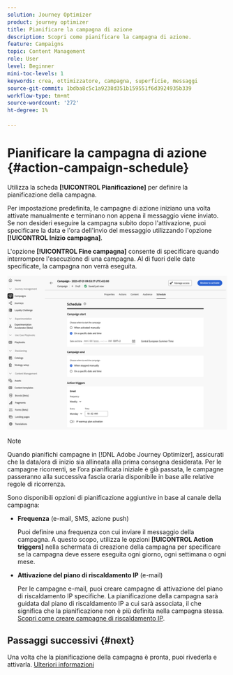 ```yaml
---
solution: Journey Optimizer
product: journey optimizer
title: Pianificare la campagna di azione
description: Scopri come pianificare la campagna di azione.
feature: Campaigns
topic: Content Management
role: User
level: Beginner
mini-toc-levels: 1
keywords: crea, ottimizzatore, campagna, superficie, messaggi
source-git-commit: 1bdba8c5c1a9238d351b159551f6d3924935b339
workflow-type: tm+mt
source-wordcount: '272'
ht-degree: 1%

---
```



# Pianificare la campagna di azione {#action-campaign-schedule}

Utilizza la scheda **[!UICONTROL Pianificazione]** per definire la pianificazione della campagna.

Per impostazione predefinita, le campagne di azione iniziano una volta attivate manualmente e terminano non appena il messaggio viene inviato. Se non desideri eseguire la campagna subito dopo l&#39;attivazione, puoi specificare la data e l&#39;ora dell&#39;invio del messaggio utilizzando l&#39;opzione **[!UICONTROL Inizio campagna]**.

L&#39;opzione **[!UICONTROL Fine campagna]** consente di specificare quando interrompere l&#39;esecuzione di una campagna. Al di fuori delle date specificate, la campagna non verrà eseguita.

![](assets/create-campaign-schedule.png)

>[!NOTE]
>
>Quando pianifichi campagne in [!DNL Adobe Journey Optimizer], assicurati che la data/ora di inizio sia allineata alla prima consegna desiderata. Per le campagne ricorrenti, se l’ora pianificata iniziale è già passata, le campagne passeranno alla successiva fascia oraria disponibile in base alle relative regole di ricorrenza.

Sono disponibili opzioni di pianificazione aggiuntive in base al canale della campagna:

* **Frequenza** (e-mail, SMS, azione push)

  Puoi definire una frequenza con cui inviare il messaggio della campagna. A questo scopo, utilizza le opzioni **[!UICONTROL Action triggers]** nella schermata di creazione della campagna per specificare se la campagna deve essere eseguita ogni giorno, ogni settimana o ogni mese.

* **Attivazione del piano di riscaldamento IP** (e-mail)

  Per le campagne e-mail, puoi creare campagne di attivazione del piano di riscaldamento IP specifiche. La pianificazione della campagna sarà guidata dal piano di riscaldamento IP a cui sarà associata, il che significa che la pianificazione non è più definita nella campagna stessa. [Scopri come creare campagne di riscaldamento IP](../configuration/ip-warmup-campaign.md).

## Passaggi successivi {#next}

Una volta che la pianificazione della campagna è pronta, puoi rivederla e attivarla. [Ulteriori informazioni](review-activate-campaign.md)
